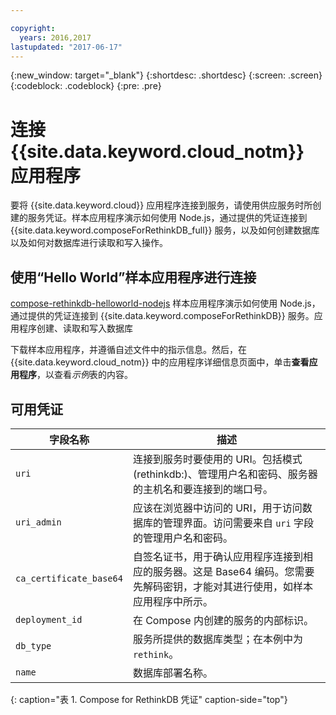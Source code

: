 ```yaml
---

copyright:
  years: 2016,2017
lastupdated: "2017-06-17"
---
```


{:new_window: target="_blank"}
{:shortdesc: .shortdesc}
{:screen: .screen}
{:codeblock: .codeblock}
{:pre: .pre}

# 连接 {{site.data.keyword.cloud_notm}} 应用程序

要将 {{site.data.keyword.cloud}} 应用程序连接到服务，请使用供应服务时所创建的服务凭证。样本应用程序演示如何使用 Node.js，通过提供的凭证连接到 {{site.data.keyword.composeForRethinkDB_full}} 服务，以及如何创建数据库以及如何对数据库进行读取和写入操作。

## 使用“Hello World”样本应用程序进行连接

[compose-rethinkdb-helloworld-nodejs](https://github.com/IBM-Bluemix/compose-rethinkdb-helloworld-nodejs) 样本应用程序演示如何使用 Node.js，通过提供的凭证连接到 {{site.data.keyword.composeForRethinkDB}} 服务。应用程序创建、读取和写入数据库

下载样本应用程序，并遵循自述文件中的指示信息。然后，在 {{site.data.keyword.cloud_notm}} 中的应用程序详细信息页面中，单击**查看应用程序**，以查看*示例*表的内容。

## 可用凭证

字段名称|描述
----------|-----------
`uri`|连接到服务时要使用的 URI。包括模式 (rethinkdb:)、管理用户名和密码、服务器的主机名和要连接到的端口号。
`uri_admin`|应该在浏览器中访问的 URI，用于访问数据库的管理界面。访问需要来自 `uri` 字段的管理用户名和密码。
`ca_certificate_base64`|自签名证书，用于确认应用程序连接到相应的服务器。这是 Base64 编码。您需要先解码密钥，才能对其进行使用，如样本应用程序中所示。
`deployment_id`|在 Compose 内创建的服务的内部标识。
`db_type`|服务所提供的数据库类型；在本例中为 `rethink`。
`name`|数据库部署名称。
{: caption="表 1. Compose for RethinkDB 凭证" caption-side="top"}
